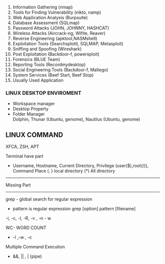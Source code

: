 
1. Information Gathering      (nmap)
2. Tools for Finding Vulnerability   (nikto, namp)
3. Web Application Analysis (Burpsuite)
4. Database Assessment (SQLmap)
5. Password Attacks (JOHN, JOHNNY, HASHCAT)
6. Wireless Attacks (Aircrack-ng, Wifite, Reaver)
7. Reverse Engineering (apktool,NASMshell)
8. Exploitation Tools (Searchsplotit, SQLMAP, Metasploit)
9. Sniffing and Spoofing (Wireshark)
10. Post Exploitation (Backdoor-f, powersploit)
11. Forensics (BLUE Team)
12. Reporting Tools (Recordmydesktop)
13. Social Engineering Tools (Backdoor-f, Maltego)
14. System Services (Beef Start, Beef Stop)
15. Usually Used Application

### LINUX DESKTOP ENVIROMENT
- Workspace manager
- Desktop Property
- Folder Manager  
        Dolphin, Thunar (Ubuntu, genome), Nautilus (Ubuntu, genome) 

## LINUX COMMAND

XFCA, ZSH, APT

  Terminal have part
  - Username, Hostname, Current Directory, Privilege (user($),root(/)), Command Place
  (. )  local directory
  (*) All directory
---------------------------------------------------
Missing Part

---

grep - global search for regular expression
 - pattern is regular expression
  grep [option] pattern [filename]
  
  -i, -c,  -l, -R, -v , -n - w
  
WC- WORD COUNT
- -l ,-w , -c

Multiple Command Execution
 - &&,  || ,  |  (pipe)